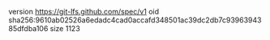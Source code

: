 version https://git-lfs.github.com/spec/v1
oid sha256:9610ab02526a6edadc4cad0accafd348501ac39dc2db7c9396394385dfdba106
size 1123
